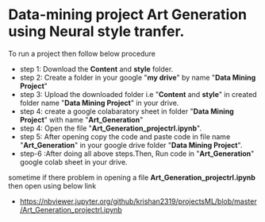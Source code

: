 # Data-mining project Art Generation using Neural style tranfer.

To run a project then follow below procedure
* step 1: Download the **Content** and **style** folder.
* step 2: Create a folder in your google "**my drive**" by name "**Data Mining Project**"
* step 3: Upload the downloaded folder i.e "**Content** and **style**" in created folder name "**Data Mining Project**" in your drive.
* step 4: create a google colabaratory sheet in folder "**Data Mining Project**" with name "**Art_Generation**"
* step 4: Open the file "**Art_Generation_projectrl.ipynb**".
* step 5: After opening copy the code and paste code in file name "**Art_Generation**" in your google drive folder "**Data Mining Project**".
* step-6 :After doing all above steps.Then, Run code in "**Art_Generation**" google colab sheet in your drive.


 sometime if there problem in opening a file **Art_Generation_projectrl.ipynb** then open using below link
 * https://nbviewer.jupyter.org/github/krishan2319/projectsML/blob/master/Art_Generation_projectrl.ipynb
 

